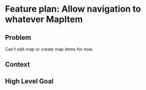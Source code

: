 # Feature plan: Allow navigation to whatever MapItem

## Problem

Can't edit map or create map items for now.

## Context

## High Level Goal
